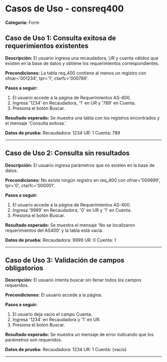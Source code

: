 # Casos de Uso - consreq400

**Categoría:** Form

## Caso de Uso 1: Consulta exitosa de requerimientos existentes

**Descripción:** El usuario ingresa una recaudadora, UR y cuenta válidos que existen en la base de datos y obtiene los requerimientos correspondientes.

**Precondiciones:**
La tabla req_400 contiene al menos un registro con ofnar='001234', tpr='1', ctarfc='000789'.

**Pasos a seguir:**
1. El usuario accede a la página de Requerimientos AS-400.
2. Ingresa '1234' en Recaudadora, '1' en UR y '789' en Cuenta.
3. Presiona el botón Buscar.

**Resultado esperado:**
Se muestra una tabla con los registros encontrados y el mensaje 'Consulta exitosa.'

**Datos de prueba:**
Recaudadora: 1234
UR: 1
Cuenta: 789

---

## Caso de Uso 2: Consulta sin resultados

**Descripción:** El usuario ingresa parámetros que no existen en la base de datos.

**Precondiciones:**
No existe ningún registro en req_400 con ofnar='009999', tpr='0', ctarfc='000001'.

**Pasos a seguir:**
1. El usuario accede a la página de Requerimientos AS-400.
2. Ingresa '9999' en Recaudadora, '0' en UR y '1' en Cuenta.
3. Presiona el botón Buscar.

**Resultado esperado:**
Se muestra el mensaje 'No se localizaron requerimientos del AS400' y la tabla está vacía.

**Datos de prueba:**
Recaudadora: 9999
UR: 0
Cuenta: 1

---

## Caso de Uso 3: Validación de campos obligatorios

**Descripción:** El usuario intenta buscar sin llenar todos los campos requeridos.

**Precondiciones:**
El usuario accede a la página.

**Pasos a seguir:**
1. El usuario deja vacío el campo Cuenta.
2. Ingresa '1234' en Recaudadora y '1' en UR.
3. Presiona el botón Buscar.

**Resultado esperado:**
Se muestra un mensaje de error indicando que los parámetros son requeridos.

**Datos de prueba:**
Recaudadora: 1234
UR: 1
Cuenta: (vacío)

---

